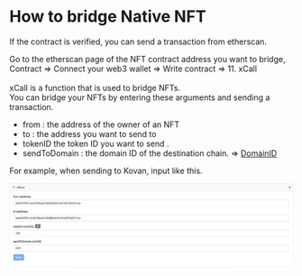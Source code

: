 # How to bridge Native NFT



If the contract is verified, you can send a transaction from etherscan.

Go to the etherscan page of the NFT contract address you want to bridge,\
Contract => Connect your web3 wallet => Write contract => 11. xCall\
\
xCall is a function that is used to bridge NFTs.\
You can bridge your NFTs by entering these arguments and sending a transaction.

* from : the address of the owner of an NFT
* to : the address you want to send to
* tokenID  the token ID you want to send .
* sendToDomain : the domain ID of the destination chain.  => [DomainID](../developer-guide/informations.md#domain-id)

For example, when sending to Kovan, input like this.

![](<../.gitbook/assets/image (1).png>)
